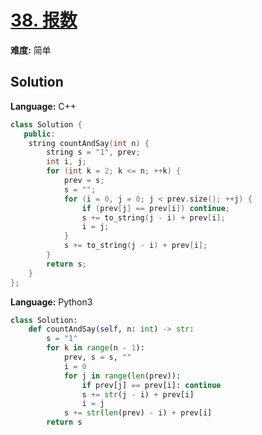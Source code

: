 # [38. 报数](https://leetcode-cn.com/problems/count-and-say/)

**难度:** 简单

## Solution


**Language:** C++
```C++
class Solution {
   public:
    string countAndSay(int n) {
        string s = "1", prev;
        int i, j;
        for (int k = 2; k <= n; ++k) {
            prev = s;
            s = "";
            for (i = 0, j = 0; j < prev.size(); ++j) {
                if (prev[j] == prev[i]) continue;
                s += to_string(j - i) + prev[i];
                i = j;
            }
            s += to_string(j - i) + prev[i];
        }
        return s;
    }
};

```

**Language:** Python3
```Python
class Solution:
    def countAndSay(self, n: int) -> str:
        s = "1"
        for k in range(n - 1):
            prev, s = s, ""
            i = 0
            for j in range(len(prev)):
                if prev[j] == prev[i]: continue
                s += str(j - i) + prev[i]
                i = j
            s += str(len(prev) - i) + prev[i]
        return s

```